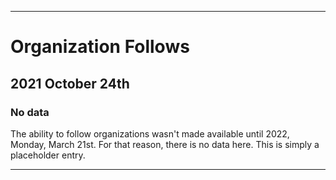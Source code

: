 
***

# Organization Follows

## 2021 October 24th

### No data

The ability to follow organizations wasn't made available until 2022, Monday, March 21st. For that reason, there is no data here. This is simply a placeholder entry.

***
